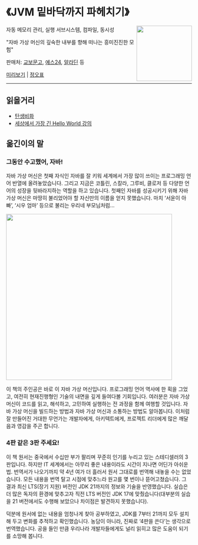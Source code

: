 
# 《JVM 밑바닥까지 파헤치기》 
<img src="https://contents.kyobobook.co.kr/sih/fit-in/458x0/pdt/9788966264414.jpg" width="150" align=right>
자동 메모리 관리, 실행 서브시스템, 컴파일, 동시성

"자바 가상 머신의 깊숙한 내부를 향해 떠나는 흥미진진한 모험"

판매처: <a href="https://product.kyobobook.co.kr/detail/S000213057051">교보문고</a>, <a href="https://www.yes24.com/Product/Goods/126114513">예스24</a>, <a href="https://www.aladin.co.kr/shop/wproduct.aspx?ItemId=338394581">알라딘</a> 등

[미리보기](https://product.kyobobook.co.kr/book/preview/S000213057051) | [정오표](https://docs.google.com/document/d/1Xa0VvT-2ADxCZu5LIKgo4rLTpOYXba2wlSo7AZ4Egrk)

---

## 읽을거리

* [탄생비화](https://brunch.co.kr/@wegra/36)
* [세상에서 가장 긴 Hello World 강의](https://brunch.co.kr/@wegra/38)

## 옮긴이의 말

### 그동안 수고했어, 자바!

자바 가상 머신은 첫째 자식인 자바를 잘 키워 세계에서 가장 많이 쓰이는 프로그래밍 언어 반열에 올려놓았습니다. 그리고 지금은 코틀린, 스칼라, 그루비, 클로저 등 다양한 언어의 성장을 뒷바라지하는 역할을 하고 있습니다. 첫째인 자바를 성공시키기 위해 자바 가상 머신은 마땅히 불리었어야 할 자신만의 이름을 얻지 못했습니다. 마치 ‘서윤이 아빠’, ‘시우 엄마’ 등으로 불리는 우리네 부모님처럼… 

<img src="https://github.com/WegraLee/JVM/blob/main/JVM%20languages.png?raw=true" width="450">

이 책의 주인공은 바로 이 자바 가상 머신입니다. 프로그래밍 언어 역사에 한 획을 그었고, 여전히 현재진행형인 기술의 내면을 깊게 들여다볼 기회입니다. 여러분은 자바 가상 머신이 코드를 읽고, 해석하고, 고민하여 실행하는 전 과정을 함께 여행할 것입니다. 자바 가상 머신을 빌드하는 방법과 자바 가상 머신과 소통하는 방법도 알아봅니다. 이처럼 잘 만들어진 거대한 무언가는 개발자에게, 아키텍트에게, 프로젝트 리더에게 많은 깨달음과 영감을 주곤 합니다.

### 4판 같은 3판 주세요!

이 책 원서는 중국에서 수십만 부가 팔리며 꾸준히 인기를 누리고 있는 스테디셀러의 3판입니다. 하지만 IT 세계에서는 아무리 좋은 내용이라도 시간이 지나면 어딘가 아쉬운 법. 번역서가 나오기까지 약 4년 여가 더 흘러서 원서 그대로를 번역해 내놓을 수는 없었습니다. 모든 내용을 번역 탈고 시점에 맞추느라 원고를 몇 번이나 뜯어고쳤습니다. 그 결과 최신 LTS(장기 지원) 버전인 JDK 21까지의 정보와 기술을 반영했습니다. 실습은 더 많은 독자의 환경에 맞추고자 직전 LTS 버전인 JDK 17에 맞췄습니다(대부분의 실습을 21 버전에서도 수행해 보았으나 차이점은 발견하지 못했습니다).

덕분에 원서에 없는 내용을 엄청나게 찾아 공부하였고, JDK를 7부터 21까지 모두 설치해 두고 변화를 추적하고 확인했습니다. 농담이 아니라, 진짜로 ‘4판을 쓴다’는 생각으로 번역했습니다. 공을 들인 만큼 우리나라 개발자들에게도 널리 읽히고 많은 도움이 되기를 소망해 봅니다.
